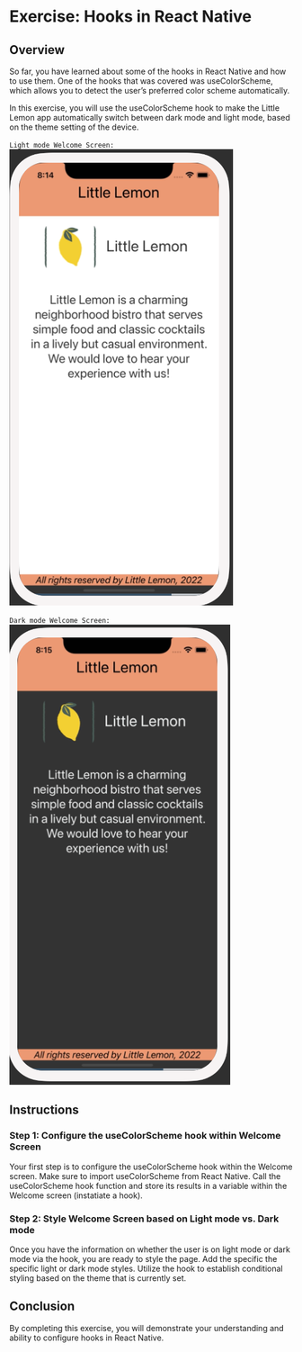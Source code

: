 # Exercise: Hooks in React Native

## Overview
So far, you have learned about some of the hooks in React Native and how to use them. One of the hooks that was covered was useColorScheme, which allows you to detect the user’s preferred color scheme automatically.

In this exercise, you will use the useColorScheme hook to make the Little Lemon app automatically switch between dark mode and light mode, based on the theme setting of the device.

`Light mode Welcome Screen:`
![images](./img/light-mode.png)

`Dark mode Welcome Screen:`
![images](./img/dark-mode.png)

## Instructions
### Step 1: Configure the useColorScheme hook within Welcome Screen
Your first step is to configure the useColorScheme hook within the Welcome screen. Make sure to import useColorScheme from React Native. Call the useColorScheme hook function and store its results in a variable within the Welcome screen (instatiate a hook).

### Step 2: Style Welcome Screen based on Light mode vs. Dark mode
Once you have the information on whether the user is on light mode or dark mode via the hook, you are ready to style the page. Add the specific the specific light or dark mode styles. Utilize the hook to establish conditional styling based on the theme that is currently set.

## Conclusion
By completing this exercise, you will demonstrate your understanding and ability to configure hooks in React Native.